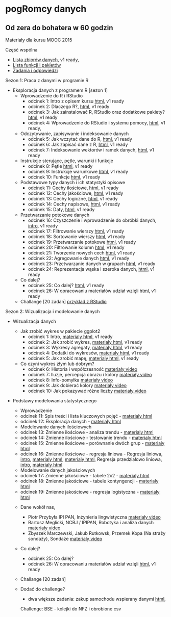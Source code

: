 
pogRomcy danych
===============
Od zera do bohatera w 60 godzin
-------------------------------

Materiały dla kursu MOOC 2015

Część wspólna

+ [Lista zbiorów danych](https://rawgithub.com/pbiecek/MOOC/master/0_dane/0_dane.html), v1 ready,
+ [Lista funkcji i pakietów](https://rawgithub.com/pbiecek/MOOC/master/0_dane/1_skorowidz.html)
+ [Zadania i odpowiedzi](https://rawgithub.com/pbiecek/MOOC/master/0_dane/9_zadania.html)


Sezon 1: Praca z danymi w programie R

+ Eksploracja danych z programem R [sezon 1]
  * Wprowadzenie do R i RStudio
    + odcinek 1: Intro z opisem kursu [html](https://rawgithub.com/pbiecek/MOOC/master/1_przetwarzanieDanych/01_interaktywnaPracaZR.html),  v1 ready
    + odcinek 2: Dlaczego R?, [html](https://rawgithub.com/pbiecek/MOOC/master/1_przetwarzanieDanych/02_introR.html),  v1 ready
    + odcinek 3: Jak zainstalować R, RStudio oraz dodatkowe pakiety? [html](https://rawgithub.com/pbiecek/MOOC/master/1_przetwarzanieDanych/03_instalacja.html),  v1 ready
    + odcinek 4: Wprowadzenie do RStudio i systemu pomocy, [html](https://rawgithub.com/pbiecek/MOOC/master/1_przetwarzanieDanych/04_wprowadzenieDoRStudio.html), v1 ready, 
  * Odczytywanie, zapisywanie i indeksowanie danych
    + odcinek 5: Jak wczytać dane do R, [html](https://rawgithub.com/pbiecek/MOOC/master/1_przetwarzanieDanych/05_wczytywanie.html), v1 ready
    + odcinek 6: Jak zapisać dane z R, [html](https://rawgithub.com/pbiecek/MOOC/master/1_przetwarzanieDanych/06_zapisywanie.html), v1 ready
    + odcinek 7: Indeksowanie wektorów i ramek danych, [html](https://rawgithub.com/pbiecek/MOOC/master/1_przetwarzanieDanych/07_indeksowanie.html), v1 ready
  * Instrukcje sterujące, pętle, warunki i funkcje
    + odcinek 8: Pętle [html](https://rawgithub.com/pbiecek/MOOC/master/1_przetwarzanieDanych/08_petle.html), v1 ready 
    + odcinek 9: Instrukcje warunkowe [html](https://rawgithub.com/pbiecek/MOOC/master/1_przetwarzanieDanych/09_instrukcje_warunkowe.html), v1 ready 
    + odcinek 10: Funkcje [html](https://rawgithub.com/pbiecek/MOOC/master/1_przetwarzanieDanych/10_funkcje.html), v1 ready
  * Podstawowe typy danych i ich statystyki opisowe
    + odcinek 11: Cechy ilościowe, [html](https://rawgithub.com/pbiecek/MOOC/master/1_przetwarzanieDanych/11_ilosciowe.html), v1 ready
    + odcinek 12: Cechy jakościowe, [html](https://rawgithub.com/pbiecek/MOOC/master/1_przetwarzanieDanych/12_jakosciowe.html), v1 ready
    + odcinek 13: Cechy logiczne, [html](https://rawgithub.com/pbiecek/MOOC/master/1_przetwarzanieDanych/13_logiczne.html), v1 ready
    + odcinek 14: Cechy napisowe, [html](https://rawgithub.com/pbiecek/MOOC/master/1_przetwarzanieDanych/14_napisowe.html), v1 ready
    + odcinek 15: Daty, [html](https://rawgithub.com/pbiecek/MOOC/master/1_przetwarzanieDanych/15_daty.html), v1 ready
  * Przetwarzanie potokowe danych
    + odcinek 16: Czyszczenie i wprowadzenie do obróbki danych, [intro](https://rawgit.com/pbiecek/MOOC/master/1_przetwarzanieDanych/16_dplyrIntro.html), v1 ready
    + odcinek 17: Filtrowanie wierszy [html](https://rawgithub.com/pbiecek/MOOC/master/1_przetwarzanieDanych/17_dplyr_filter.html), v1 ready
    + odcinek 18: Sortowanie wierszy [html](https://rawgithub.com/pbiecek/MOOC/master/1_przetwarzanieDanych/18_dplyr_sort.html), v1 ready
    + odcinek 19: Przetwarzanie potokowe [html](https://rawgithub.com/pbiecek/MOOC/master/1_przetwarzanieDanych/19_dplyr_potok.html), v1 ready
    + odcinek 20: Filtrowanie kolumn [html](https://rawgithub.com/pbiecek/MOOC/master/1_przetwarzanieDanych/20_dplyr_select.html), v1 ready 
    + odcinek 21: Tworzenie nowych cech [html](https://rawgithub.com/pbiecek/MOOC/master/1_przetwarzanieDanych/21_dplyr_mutate.html), v1 ready 
    + odcinek 22: Agregowanie danych [html](https://rawgithub.com/pbiecek/MOOC/master/1_przetwarzanieDanych/22_dplyr_summarise.html), v1 ready 
    + odcinek 23: Przetwarzanie danych w grupach [html](https://rawgithub.com/pbiecek/MOOC/master/1_przetwarzanieDanych/23_dplyr_groupby.html), v1 ready
    + odcinek 24: Reprezentacja wąska i szeroka danych, [html](https://rawgithub.com/pbiecek/MOOC/master/1_przetwarzanieDanych/24_tidyr.html), v1 ready
  * Co dalej? 
    + odcinek 25: Co dalej? [html](https://rawgithub.com/pbiecek/MOOC/master/1_przetwarzanieDanych/99_coDalej.html), v1 ready
    + odcinek 26: W opracowaniu materiałów udział wzięli [html](https://rawgithub.com/pbiecek/MOOC/master/1_przetwarzanieDanych/00_credits.html), v1 ready
  * Challange [20 zadań] [przyklad z RStudio](http://shiny.rstudio.com/tutorial/quiz/)


Sezon 2: Wizualizacja i modelowanie danych

+ Wizualizacja danych
  * Jak zrobić wykres w pakiecie ggplot2
    + odcinek 1: Intro, [materialy html](https://rawgithub.com/pbiecek/MOOC/master/3_wizualizacjaDanych/1_intro.html), v1 ready
    + odcinek 2: Jak zrobić wykres, [materialy html](https://rawgithub.com/pbiecek/MOOC/master/3_wizualizacjaDanych/2_podstawy.html), v1 ready
    + odcinek 3: Wykresy agregaty,  [materialy html](https://rawgithub.com/pbiecek/MOOC/master/3_wizualizacjaDanych/2_agregaty.html), v1 ready
    + odcinek 4: Dodatki do wykresów,  [materialy html](https://rawgithub.com/pbiecek/MOOC/master/3_wizualizacjaDanych/3_dodatki.html), v1 ready 
    + odcinek 5: Jak zrobić mapę, [materialy html](https://rawgithub.com/pbiecek/MOOC/master/3_wizualizacjaDanych/4_mapy.html), v1 ready
  * Co czyni wykres złym lub dobrym?
    + odcinek 6: Historia i współczesność [materiały video](http://pogromcydanych.icm.edu.pl/video/wizualizacja_historia.mp4)
    + odcinek 7: Iluzje, percepcja obrazu i kolory [materiały video](http://pogromcydanych.icm.edu.pl/video/wizualizacja_iluzja.mp4)
    + odcinek 8: Info-pomyłka [materiały video](http://pogromcydanych.icm.edu.pl/video/wizualizacja_infopomylka.mp4)
    + odcinek 9: Jak dobierać kolory [materiały video](http://pogromcydanych.icm.edu.pl/video/wizualizacja_kolory.mp4)
    + odcinek 10: Jak pokazywać różne liczby [materiały video](http://pogromcydanych.icm.edu.pl/video/wizualizacja_liczby.mp4)

+ Podstawy modelowania statystycznego
  *  Wprowadzenie
    + odcinek 11: Spis treści i lista kluczowych pojęć - [materialy html](https://rawgithub.com/pbiecek/MOOC/master/4_modelowanie/01_intro.html)
    + odcinek 12: Eksploracja danych - [materialy html](https://rawgithub.com/pbiecek/MOOC/master/4_modelowanie/05_exploracjaIMDB.html)
  *  Modelowanie danych ilościowych
    + odcinek 13: Zmienne ilościowe - analiza trendu - [materialy html](https://rawgit.com/pbiecek/MOOC/master/4_modelowanie/06_testRegresja.html)
    + odcinek 14: Zmienne ilościowe - testowanie trendu - [materialy html](https://rawgit.com/pbiecek/MOOC/master/4_modelowanie/06_testRegresja_cont.html)
    + odcinek 15: Zmienne ilościowe - porównanie dwóch grup - [materialy html](https://rawgit.com/pbiecek/MOOC/master/4_modelowanie/04_testSrednie.html)
    + odcinek 16: Zmienne ilościowe - regresja liniowa - Regresja liniowa, [intro](https://rawgithub.com/pbiecek/MOOC/master/modelowanie/regresjaIntro.md), [materialy html](https://rawgithub.com/pbiecek/MOOC/master/modelowanie/regresjaProsta.html), [materialy html](https://rawgithub.com/pbiecek/MOOC/master/modelowanie/dopasowanieModelu.html), Regresja przedziałowo liniowa, [intro](https://rawgithub.com/pbiecek/MOOC/master/modelowanie/przedzialowaIntro.md),   [materialy html](https://rawgithub.com/pbiecek/MOOC/master/modelowanie/regresjaMultiplikatywna.html)

  *  Modelowanie danych jakościowych
    + odcinek 17: Zmienne jakościowe - tabele 2x2 - [materialy html](https://rawgithub.com/pbiecek/MOOC/master/4_modelowanie/02_test2x2.html)
    + odcinek 18: Zmienne jakościowe - tabele kontyngencji - [materialy html](https://rawgithub.com/pbiecek/MOOC/master/4_modelowanie/03_test2xp.html)
    + odcinek 19: Zmienne jakościowe - regresja logistyczna - [materialy html](https://rawgithub.com/pbiecek/MOOC/master/4_modelowanie/08_rlogistyczna.html)
  * Dane wokół nas,
    + Piotr Przybyła IPI PAN, Inżynieria lingwistyczna [materiały video](https://www.youtube.com/watch?v=h11cP2V5EmE&feature=youtu.be)
    + Bartosz Meglicki, NCBJ / IPIPAN, Robotyka i analiza danych [materiały video](https://www.youtube.com/watch?v=k3uL7Foy3J4&feature=youtu.be)
    + Zbyszek Marczewski, Jakub Rutkowsk, Przemek Kopa (Na straży sondaży), Sondaże [materiały video](https://www.youtube.com/watch?v=LcTB5qK-EKU&feature=youtu.be)
  * Co dalej? 
    + odcinek 25: Co dalej? 
    + odcinek 26: W opracowaniu materiałów udział wzięli [html](https://rawgithub.com/pbiecek/MOOC/master/1_przetwarzanieDanych/00_credits.html), v1 ready
  * Challange [20 zadań] 


  * Dodać do challenge?
    + dwa większe zadania: zakup samochodu wspierany danymi [html](https://rawgithub.com/pbiecek/MOOC/master/1_przetwarzanieDanych/77_przypadekUzycia.Rmd),

    Challenge: BSE - kolejki do NFZ i obrobione csv
